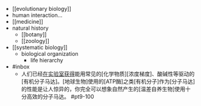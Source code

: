 - [[evolutionary biology]]
- human interaction...
- [[medicine]]
- natural history
    - [[botany]]
    - [[zoology]]
- [[systematic biology]]
    - biological organization
        - life hierarchy
- #inbox
    - 人们已经[在实验室获得](https://www.zhihu.com/question/455240538)能用常见的[化学物质][浓度梯度]、酸碱性等驱动的[有机分子马达]。[地球生物]使用的[ATP酶]之类[有机分子]作为[分子马达]的性能是让人惊异的，你完全可以想象自然产生的[温差自养生物]使用十分高效的分子马达。 #pt9-100
